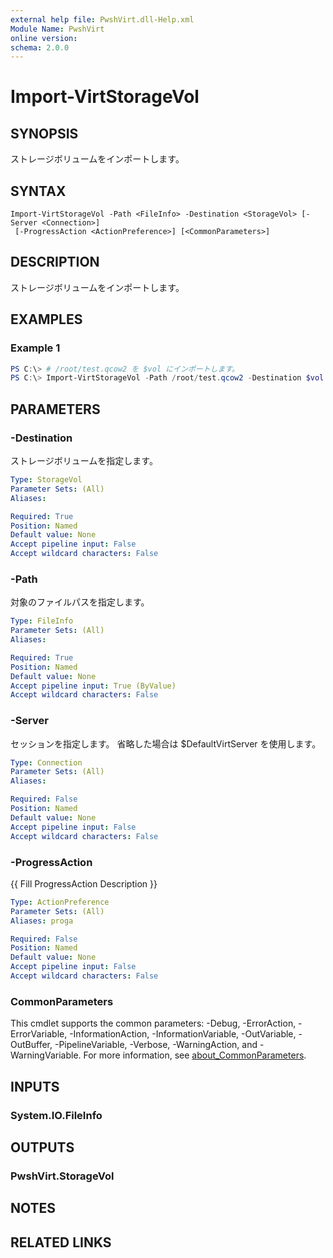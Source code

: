 ```yaml
---
external help file: PwshVirt.dll-Help.xml
Module Name: PwshVirt
online version:
schema: 2.0.0
---
```


# Import-VirtStorageVol

## SYNOPSIS
ストレージボリュームをインポートします。

## SYNTAX

```
Import-VirtStorageVol -Path <FileInfo> -Destination <StorageVol> [-Server <Connection>]
 [-ProgressAction <ActionPreference>] [<CommonParameters>]
```

## DESCRIPTION
ストレージボリュームをインポートします。

## EXAMPLES

### Example 1
```powershell
PS C:\> # /root/test.qcow2 を $vol にインポートします。
PS C:\> Import-VirtStorageVol -Path /root/test.qcow2 -Destination $vol
```

## PARAMETERS

### -Destination
ストレージボリュームを指定します。

```yaml
Type: StorageVol
Parameter Sets: (All)
Aliases:

Required: True
Position: Named
Default value: None
Accept pipeline input: False
Accept wildcard characters: False
```

### -Path
対象のファイルパスを指定します。

```yaml
Type: FileInfo
Parameter Sets: (All)
Aliases:

Required: True
Position: Named
Default value: None
Accept pipeline input: True (ByValue)
Accept wildcard characters: False
```

### -Server
セッションを指定します。
省略した場合は $DefaultVirtServer を使用します。

```yaml
Type: Connection
Parameter Sets: (All)
Aliases:

Required: False
Position: Named
Default value: None
Accept pipeline input: False
Accept wildcard characters: False
```

### -ProgressAction
{{ Fill ProgressAction Description }}

```yaml
Type: ActionPreference
Parameter Sets: (All)
Aliases: proga

Required: False
Position: Named
Default value: None
Accept pipeline input: False
Accept wildcard characters: False
```

### CommonParameters
This cmdlet supports the common parameters: -Debug, -ErrorAction, -ErrorVariable, -InformationAction, -InformationVariable, -OutVariable, -OutBuffer, -PipelineVariable, -Verbose, -WarningAction, and -WarningVariable. For more information, see [about_CommonParameters](http://go.microsoft.com/fwlink/?LinkID=113216).

## INPUTS

### System.IO.FileInfo
## OUTPUTS

### PwshVirt.StorageVol
## NOTES

## RELATED LINKS

